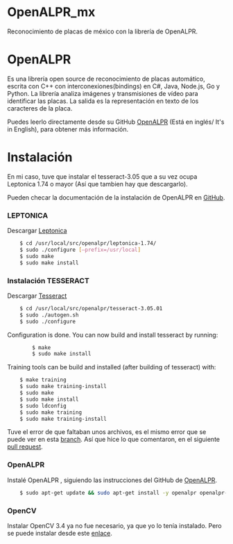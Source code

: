 # OpenALPR_mx
Reconocimiento de placas de méxico con la librería de OpenALPR.

# OpenALPR
Es una librería open source de reconocimiento de placas automático, escrita con C++ con interconexiones(bindings) en C#, Java, Node.js, Go y Python. La librería analiza imágenes y transmisiones de vídeo para identificar las placas. La salida es la representación en texto de los caracteres de la placa.

Puedes leerlo directamente desde su GitHub [OpenALPR] (Está en inglés/ It's in English), para obtener más información. 

# Instalación
En mi caso, tuve que instalar el tesseract-3.05 que a su vez ocupa Leptonica 1.74 o mayor (Así que tambien hay que descargarlo).

Pueden checar la documentación de la instalación de OpenALPR en [GitHub].

### LEPTONICA
Descargar [Leptonica]
``` sh
    $ cd /usr/local/src/openalpr/leptonica-1.74/
    $ sudo ./configure [–prefix=/usr/local]
    $ sudo make
    $ sudo make install
```
### Instalación TESSERACT
Descargar [Tesseract]
```sh
    $ cd /usr/local/src/openalpr/tesseract-3.05.01
    $ sudo ./autogen.sh
    $ sudo ./configure
```
Configuration is done.
You can now build and install tesseract by running:
```sh
		$ make
		$ sudo make install
```

Training tools can be build and installed (after building of tesseract) with:
```sh
    $ make training
    $ sudo make training-install
    $ sudo make
    $ sudo make install
    $ sudo ldconfig
    $ sudo make training
    $ sudo make training-install
```
  Tuve el error de que faltaban unos archivos, es el mismo error que se puede ver en esta [branch].
  Así que hice lo que comentaron, en el siguiente [pull request].

### OpenALPR
  Instalé OpenALPR , siguiendo las instrucciones del GitHub de [OpenALPR].
```sh
    $ sudo apt-get update && sudo apt-get install -y openalpr openalpr-daemon openalpr-utils libopenalpr-dev
```
### OpenCV
  Instalar OpenCV 3.4 ya no fue necesario, ya que yo lo tenía instalado.
  Pero se puede instalar desde este [enlace].

[enlace]: <https://opencv.org/opencv-3-4.html>
[GitHub]: <https://github.com/openalpr/openalpr/wiki/Compilation-instructions-(Ubuntu-Linux)>
[Leptonica]: <http://www.leptonica.com/download.html>
[Tesseract]: <https://github.com/tesseract-ocr/tesseract/releases/tag/3.05.01sudo>
[branch]: <https://github.com/tesseract-ocr/tesseract/issues/1000>
[pull request]: <https://github.com/tesseract-ocr/tesseract/pull/1003/commits/4ccef1087122edb8a7044b673a23e4265865bf91>
[OpenALPR]: <https://github.com/openalpr/openalpr>


